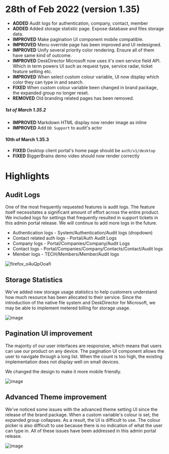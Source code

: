 # 28th of Feb 2022 (version 1.35)

- **ADDED** Audit logs for authentication, company, contact, member
- **ADDED** Added storage statistic page. Expose database and files storage data.
- **IMPROVED** Make pagination UI component mobile compatible.
- **IMPROVED** Menu override page has been improved and UI redesigned.
- **IMPROVED** Unify several priority color rendering. Ensure all of them have same kind of outcome.
- **IMPROVED** DeskDirector Microsoft now uses it's own service field API. Which in term powers UI such as request type, service radar, ticket feature setting etc.
- **IMPROVED** When select custom colour variable, UI now display which color they can type in and search.
- **FIXED** When custom colour variable been changed in brand package, the expanded group no longer reset.
- **REMOVED** Old branding related pages has been removed.

##### 1st of March 1.35.2
- **IMPROVED** Markdown HTML display now render image as inline
- **IMPROVED** Add `DD Support` to audit's actor

#### 10th of March 1.35.3
- **FIXED** Desktop client portal's home page should be `auth/v1/desktop`
- **FIXED** BiggerBrains demo video should now render correctly

# Highlights

## Audit Logs
One of the most frequently requested features is audit logs. The feature itself necessitates a significant amount of effort across the entire product. We included logs for settings that frequently resulted in support tickets in this admin portal release. We will continue to add more logs in the future.

* Authentication logs - System/Authentication/Audit logs (dropdown)
* Contact related auth logs - Portal/Auth Audit Logs
* Company logs - Portal/Companies/Company/Audit Logs
* Contact logs - Portal/Companies/Company/Contacts/Contact/Audit logs
* Member logs - TECH/Members/Member/Audit logs

![firefox_o4uQpOoafi](https://user-images.githubusercontent.com/1712143/155922116-024b8f8b-3a56-4393-83ed-03044fb871fa.png)

## Storage Statistics
We've added new storage usage statistics to help customers understand how much resource has been allocated to their service. Since the introduction of the native file system and DeskDirector for Microsoft, we may be able to implement metered billing for storage usage.

![image](https://user-images.githubusercontent.com/1712143/155922466-705ac0cb-29be-46ef-9296-085ef6a91a5f.png)

## Pagination UI improvement
The majority of our user interfaces are responsive, which means that users can use our product on any device. The pagination UI component allows the user to navigate through a long list. When the count is too high, the existing implementation does not display well on small devices.

We changed the design to make it more mobile friendly. 

![image](https://user-images.githubusercontent.com/1712143/155922803-ffe29af1-3fe4-4a20-b8db-2aaffdfca7df.png)

## Advanced Theme improvement
We've noticed some issues with the advanced theme setting UI since the release of the brand package. When a custom variable's colour is set, the expanded group collapses. As a result, the UI is difficult to use. The colour picker is also difficult to use because there is no indication of what the user can type in. All of these issues have been addressed in this admin portal release. 

![image](https://user-images.githubusercontent.com/1712143/155923085-5509b69a-25c1-4500-870c-01cf1ccfd727.png)
